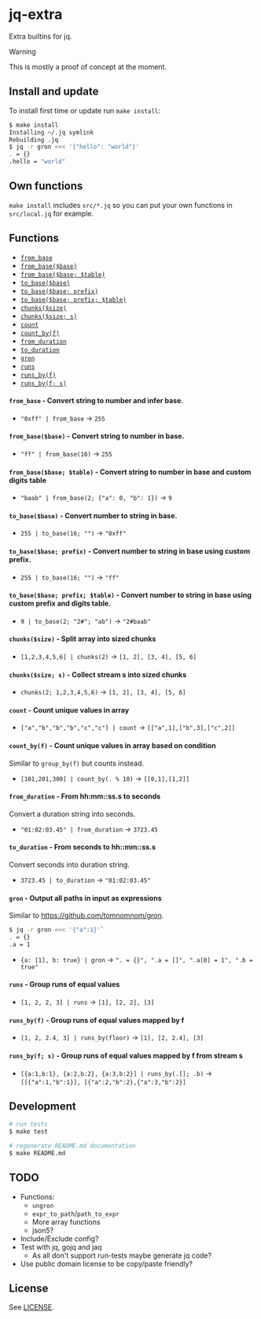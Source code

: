 # jq-extra

Extra builtins for jq.

> [!WARNING]
> This is mostly a proof of concept at the moment.

## Install and update

To install first time or update run `make install`:

```sh
$ make install
Installing ~/.jq symlink
Rebuilding .jq
$ jq -r gron <<< '{"hello": "world"}'
. = {}
.hello = "world"
```

## Own functions

`make install` includes `src/*.jq` so you can put your own functions in `src/local.jq` for example.

## Functions
- [`from_base`](#from_base)
- [`from_base($base)`](#from_base__base_)
- [`from_base($base; $table)`](#from_base__base___table_)
- [`to_base($base)`](#to_base__base_)
- [`to_base($base; prefix)`](#to_base__base__prefix_)
- [`to_base($base; prefix; $table)`](#to_base__base__prefix___table_)
- [`chunks($size)`](#chunks__size_)
- [`chunks($size; s)`](#chunks__size__s_)
- [`count`](#count)
- [`count_by(f)`](#count_by_f_)
- [`from_duration`](#from_duration)
- [`to_duration`](#to_duration)
- [`gron`](#gron)
- [`runs`](#runs)
- [`runs_by(f)`](#runs_by_f_)
- [`runs_by(f; s)`](#runs_by_f__s_)
#### <a name="from_base"></a>`from_base` - Convert string to number and infer base.
- `"0xff" | from_base` → `255`

#### <a name="from_base__base_"></a>`from_base($base)` - Convert string to number in base.
- `"ff" | from_base(16)` → `255`

#### <a name="from_base__base___table_"></a>`from_base($base; $table)` - Convert string to number in base and custom digits table
- `"baab" | from_base(2; {"a": 0, "b": 1})` → `9`

#### <a name="to_base__base_"></a>`to_base($base)` - Convert number to string in base.
- `255 | to_base(16; "")` → `"0xff"`

#### <a name="to_base__base__prefix_"></a>`to_base($base; prefix)` - Convert number to string in base using custom prefix.
- `255 | to_base(16; "")` → `"ff"`

#### <a name="to_base__base__prefix___table_"></a>`to_base($base; prefix; $table)` - Convert number to string in base using custom prefix and digits table.
- `9 | to_base(2; "2#"; "ab")` → `"2#baab"`

#### <a name="chunks__size_"></a>`chunks($size)` - Split array into sized chunks
- `[1,2,3,4,5,6] | chunks(2)` → `[1, 2], [3, 4], [5, 6]`

#### <a name="chunks__size__s_"></a>`chunks($size; s)` - Collect stream s into sized chunks
- `chunks(2; 1,2,3,4,5,6)` → `[1, 2], [3, 4], [5, 6]`

#### <a name="count"></a>`count` - Count unique values in array
- `["a","b","b","b","c","c"] | count` → `[["a",1],["b",3],["c",2]]`

#### <a name="count_by_f_"></a>`count_by(f)` - Count unique values in array based on condition
Similar to `group_by(f)` but counts instead.
- `[101,201,300] | count_by(. % 10)` → `[[0,1],[1,2]]`

#### <a name="from_duration"></a>`from_duration` - From hh:mm::ss.s to seconds
Convert a duration string into seconds.
- `"01:02:03.45" | from_duration` → `3723.45`

#### <a name="to_duration"></a>`to_duration` - From seconds to hh::mm::ss.s
Convert seconds into duration string.
- `3723.45 | to_duration` → `"01:02:03.45"`

#### <a name="gron"></a>`gron` - Output all paths in input as expressions
Similar to https://github.com/tomnomnom/gron.
```sh
$ jq -r gron <<< '{"a":1}'`
. = {}
.a = 1
```
- `{a: [1], b: true} | gron` → `". = {}", ".a = []", ".a[0] = 1", ".b = true"`

#### <a name="runs"></a>`runs` - Group runs of equal values
- `[1, 2, 2, 3] | runs` → `[1], [2, 2], [3]`

#### <a name="runs_by_f_"></a>`runs_by(f)` - Group runs of equal values mapped by f
- `[1, 2, 2.4, 3] | runs_by(floor)` → `[1], [2, 2.4], [3]`

#### <a name="runs_by_f__s_"></a>`runs_by(f; s)` - Group runs of equal values mapped by f from stream s
- `[{a:1,b:1}, {a:2,b:2}, {a:3,b:2}] | runs_by(.[]; .b)` → `[[{"a":1,"b":1}], [{"a":2,"b":2},{"a":3,"b":2}]`

## Development

```sh
# run tests
$ make test

# regenerate README.md documentation
$ make README.md
```

## TODO

- Functions:
  - `ungron`
  - `expr_to_path`/`path_to_expr`
  - More array functions
  - json5?
- Include/Exclude config?
- Test with jq, gojq and jaq
  - As all don't support run-tests maybe generate jq code?
- Use public domain license to be copy/paste friendly?

## License

See [LICENSE](LICENSE).
